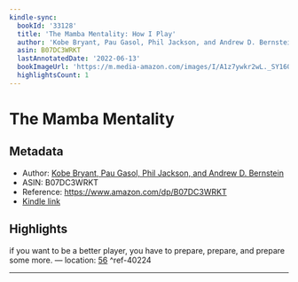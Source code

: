 ```yaml
---
kindle-sync:
  bookId: '33128'
  title: 'The Mamba Mentality: How I Play'
  author: 'Kobe Bryant, Pau Gasol, Phil Jackson, and Andrew D. Bernstein'
  asin: B07DC3WRKT
  lastAnnotatedDate: '2022-06-13'
  bookImageUrl: 'https://m.media-amazon.com/images/I/A1z7ywkr2wL._SY160.jpg'
  highlightsCount: 1
---
```

# The Mamba Mentality
## Metadata
* Author: [Kobe Bryant, Pau Gasol, Phil Jackson, and Andrew D. Bernstein](https://www.amazon.comundefined)
* ASIN: B07DC3WRKT
* Reference: https://www.amazon.com/dp/B07DC3WRKT
* [Kindle link](kindle://book?action=open&asin=B07DC3WRKT)

## Highlights
if you want to be a better player, you have to prepare, prepare, and prepare some more. — location: [56](kindle://book?action=open&asin=B07DC3WRKT&location=56) ^ref-40224

---
